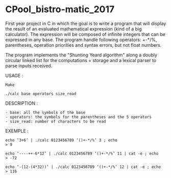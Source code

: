 # CPool_bistro-matic_2017
First year project in C in which the goal is to write a program that will display the result of an evaluated mathematical expression (kind of a big calculator). The expression will be composed of infinite integers that can be expressed in any base. The program handle following operators: +-*/%, parentheses, operation priorities and syntax errors, but not float numbers.

The program implements the "Shunting Yeard algorithm" along a doubly circular linked list for the computations + storage and a lexical parser to parse inputs received.

USAGE :
      
    Make
    
    ./calc base operators size_read

DESCRIPTION :

    - base: all the symbols of the base
    - operators: the symbols for the parentheses and the 5 operators
    - size_read: number of characters to be read

EXEMPLE :

    echo ‘3+6’ | ./calc 0123456789 ‘()+-*/%’ 3 ; echo
    > 9

    echo ‘----++-6*12’ | ./calc 0123456789 ‘()+-*/%’ 11 | cat -e ; echo
    > -72

    echo ‘-(12-(4*32))’ | ./calc 0123456789 ‘()+-*/%’ 12 | cat -e ; echo
    > 116
